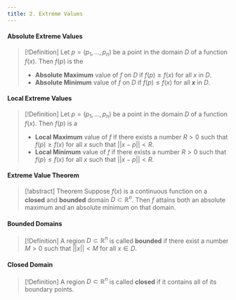 ```yaml
---
title: 2. Extreme Values
---
```


#### Absolute Extreme Values
>[!Definition]
>Let $p=(p_{1},\dots,p_{n})$ be a point in the domain $D$ of a function $f(x)$. Then $f(p)$ is the
>
>- **Absolute Maximum** value of $f$ on $D$ if $f(p)\geq f(x)$ for all $x$ in $D$.
>- **Absolute Minimum** value of $f$ on $D$ if $f(p)\leq f(x)$ for all **$x$** in $D$.

#### Local Extreme Values
>[!Definition]
>Let $p=(p_{1},\dots,p_{n})$ be a point in the domain $D$ of a function $f(x)$. Then $f(p)$ is a
>
>- **Local Maximum** value of $f$ if there exists a number $R>0$ such that $f(p)\geq f(x)$ for all $x$ such that $||x-p||<R$.
>- **Local Minimum** value of $f$ if there exists a number $R>0$ such that $f(p)\leq f(x)$ for all $x$ such that $||x-p||<R$.

#### Extreme Value Theorem
>[!abstract] Theorem
>Suppose $f(x)$ is a continuous function on a **closed** and **bounded** domain $D ⊂ ℝ^n$. Then $f$ attains both an absolute maximum and an absolute minimum on that domain.

#### Bounded Domains
>[!Definition]
>A region $D ⊂ ℝ^n$ is called **bounded** if there exist a number $M>0$ such that $||x||<M$ for all $x∈D$.

#### Closed Domain
>[!Definition]
>A region $D ⊂ ℝ^n$ is called **closed** if it contains all of its boundary points.

